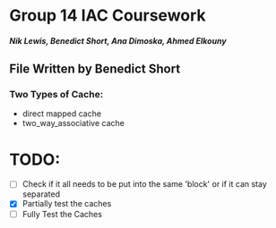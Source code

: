 
# Group 14 IAC Coursework
##### Nik Lewis, Benedict Short, Ana Dimoska, Ahmed Elkouny

## File Written by Benedict Short

### Two Types of Cache:
- direct mapped cache
- two_way_associative cache

# TODO:
- [ ] Check if it all needs to be put into the same 'block' or if it can stay separated
- [x] Partially test the caches
- [ ] Fully Test the Caches